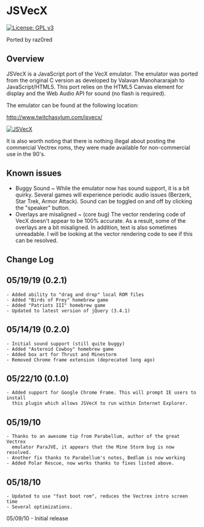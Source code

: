 # JSVecX

[![License: GPL v3](https://img.shields.io/badge/License-GPLv3-blue.svg)](https://www.gnu.org/licenses/gpl-3.0)

Ported by raz0red

## Overview
 
JSVecX is a JavaScript port of the VecX emulator. The emulator was ported from
the original C version as developed by Valavan Manohararajah to JavaScript/HTML5.
This port relies on the HTML5 Canvas element for display and the Web Audio API 
for sound (no flash is required). 

The emulator can be found at the following location: 

http://www.twitchasylum.com/jsvecx/

[![JSVecX](https://raw.githubusercontent.com/raz0red/jsvecx/master/screenshots/jsvecx.jpg)](http://www.twitchasylum.com/jsvecx/)

It is also worth noting that there is nothing illegal about posting the
commercial Vectrex roms, they were made available for non-commercial use in the 90's. 

## Known issues

  * Buggy Sound ~ While the emulator now has sound support, it is a bit 
    quirky. Several games will experience periodic audio issues (Berzerk, 
    Star Trek, Armor Attack). Sound can be toggled on and off by clicking 
    the "speaker" button.
  * Overlays are misaligned ~ (core bug) The vector rendering code of VecX
    doesn't appear to be 100% accurate. As a result, some of the overlays
    are a bit misaligned. In addition, text is also sometimes unreadable.
    I will be looking at the vector rendering code to see if this can be 
    resolved. 

## Change Log

05/19/19 (0.2.1)
--
    - Added ability to "drag and drop" local ROM files
    - Added "Birds of Prey" homebrew game
    - Added "Patriots III" homebrew game
    - Updated to latest version of jQuery (3.4.1)

05/14/19 (0.2.0)
--
    - Initial sound support (still quite buggy)
    - Added "Asteroid Cowboy" homebrew game
    - Added box art for Thrust and Minestorm
    - Removed Chrome frame extension (deprecated long ago)

05/22/10 (0.1.0)
--
    - Added support for Google Chrome Frame. This will prompt IE users to install
      this plugin which allows JSVecX to run within Internet Explorer. 

05/19/10 
--
    - Thanks to an awesome tip from Parabellum, author of the great Vectrex
      emulator ParaJVE, it appears that the Mine Storm bug is now resolved. 
    - Another fix thanks to Parabellum's notes, Bedlam is now working
    - Added Polar Rescue, now works thanks to fixes listed above. 

05/18/10 
--
    - Updated to use "fast boot rom", reduces the Vectrex intro screen time
    - Several optimizations. 
 
05/09/10 
    - Initial release
